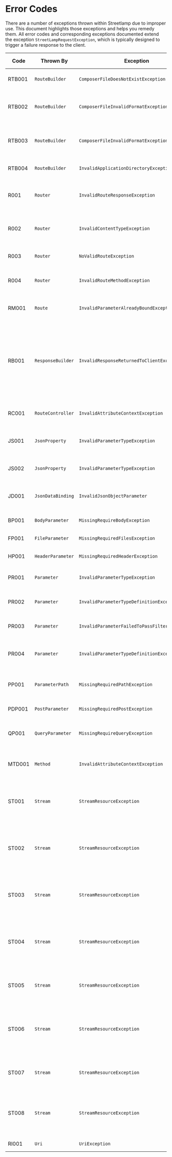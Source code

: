 # Error Codes

There are a number of exceptions thrown within Streetlamp due to improper use.
This document highlights those exceptions and helps you remedy them.
All error codes and corresponding exceptions documented extend the exception `StreetLampRequestException`, which is
typically designed to trigger a failure response to the client.

| Code   | Thrown By         | Exception                                      | HTTP Status | Description                                                                                                                                                                                                        |
|--------|-------------------|------------------------------------------------|-------------|--------------------------------------------------------------------------------------------------------------------------------------------------------------------------------------------------------------------|
| RTB001 | `RouteBuilder`    | `ComposerFileDoesNotExistException`            | 503         | Cannot find the referenced composer file.                                                                                                                                                                          |
| RTB002 | `RouteBuilder`    | `ComposerFileInvalidFormatException`           | 503         | The composer file specified is invalid [JSON](https://www.json.org/json-en.html) or does not have a [PSR-4](https://www.php-fig.org/psr/psr-4/) configuration.                                                     |
| RTB003 | `RouteBuilder`    | `ComposerFileInvalidFormatException`           | 500         | The composer file specified is invalid [JSON](https://www.json.org/json-en.html) or does not have a [PSR-4](https://www.php-fig.org/psr/psr-4/) configuration.                                                     |
| RTB004 | `RouteBuilder`    | `InvalidApplicationDirectoryException`         | 500         | Application path specified is not a directory.                                                                                                                                                                     |
| R001   | `Router`          | `InvalidRouteResponseException`                | 500         | The route method did not return a valid `ResponseBuilder` object.                                                                                                                                                  |
| R002   | `Router`          | `InvalidContentTypeException`                  | 415         | Request did match a route path, but did not match the accepted media type.                                                                                                                                         |
| R003   | `Router`          | `NoValidRouteException`                        | 404         | Request did not match any route defined.                                                                                                                                                                           |
| R004   | `Router`          | `InvalidRouteMethodException`                  | 500         | Cached response was not an instance of `ResponseInterface`.                                                                                                                                                        |
| RM001  | `Route`           | `InvalidParameterAlreadyBoundException`        | 500         | There are multiple inputs bound to the same parameter.                                                                                                                                                             |
| RB001  | `ResponseBuilder` | `InvalidResponseReturnedToClientException`     | 500         | Response to client is not a primitive data type. If response is a [JSON](https://www.json.org/json-en.html) object please ensure the content type is set to `application/json` so it can be automatically encoded. |
| RC001  | `RouteController` | `InvalidAttributeContextException`             | 500         | Attempt to bind a route controller to a method and not a class.                                                                                                                                                    |
| JS001  | `JsonProperty`    | `InvalidParameterTypeException`                | 400         | Data binding has failed due to missing required field.                                                                                                                                                             |
| JS002  | `JsonProperty`    | `InvalidParameterTypeException`                | 400         | Data binding has failed due to a data type mismatch.                                                                                                                                                               |
| JD001  | `JsonDataBinding` | `InvalidJsonObjectParameter`                   | 400         | Json Data Mapping object has an invalid parameter.                                                                                                                                                                 |
| BP001  | `BodyParameter`   | `MissingRequireBodyException`                  | 400         | Request is missing the expected body data.                                                                                                                                                                         |
| FP001  | `FileParameter`   | `MissingRequiredFilesException`                | 400         | Request is missing the expected file.                                                                                                                                                                              |
| HP001  | `HeaderParameter` | `MissingRequiredHeaderException`               | 400         | Request is missing the expected header.                                                                                                                                                                            |
| PR001  | `Parameter`       | `InvalidParameterTypeException`                | 400         | Request data for input field is not a string or array.                                                                                                                                                             |
| PR002  | `Parameter`       | `InvalidParameterTypeDefinitionException`      | 500         | No data type defined for parameter in route method definition.                                                                                                                                                     |
| PR003  | `Parameter`       | `InvalidParameterFailedToPassFilterValidation` | 400         | Request input failed to match validator checks.                                                                                                                                                                    |
| PR004  | `Parameter`       | `InvalidParameterTypeDefinitionException`      | 500         | No bindings for specified data type in parameter for route method definition.                                                                                                                                      |
| PP001  | `ParameterPath`   | `MissingRequiredPathException`                 | 400         | Request path is missing the expected variable parameter.                                                                                                                                                           |
| PDP001 | `PostParameter`   | `MissingRequiredPostException`                 | 400         | Request is missing the expected post data.                                                                                                                                                                         |
| QP001  | `QueryParameter`  | `MissingRequireQueryException`                 | 400         | Request is missing the expected query string parameter.                                                                                                                                                            |
| MTD001 | `Method`          | `InvalidAttributeContextException`             | 500         | Method attribute bound to something other than a class method.                                                                                                                                                     |
| ST001  | `Stream`          | `StreamResourceException`                      | 500         | Invalid stream resource. This could be due to a permission issue or the stream being closed.                                                                                                                       |
| ST002  | `Stream`          | `StreamResourceException`                      | 500         | Unable to determine the position of the stream. This is likely because the resource does not support this capability.                                                                                              |
| ST003  | `Stream`          | `StreamResourceException`                      | 500         | Unable to seek in the stream. This is likely because the resource does not support this capability.                                                                                                                |
| ST004  | `Stream`          | `StreamResourceException`                      | 500         | The stream is not writable. This may occur if the stream was opened in read-only mode or the underlying resource does not support writing.                                                                         |
| ST005  | `Stream`          | `StreamResourceException`                      | 500         | Unable to write to the stream. This may be due to a resource error or a write failure.                                                                                                                             |
| ST006  | `Stream`          | `StreamResourceException`                      | 500         | The stream is not readable. This may occur if the stream was opened in write-only mode or the underlying resource does not support reading.                                                                        |
| ST007  | `Stream`          | `StreamResourceException`                      | 500         | Unable to read from the stream. This may be due to a resource error or a read failure.                                                                                                                             |
| ST008  | `Stream`          | `StreamResourceException`                      | 500         | Unable to get the contents of the stream. This may be due to a resource error or the stream being closed.                                                                                                          |
| RI001  | `Uri`             | `UriException`                                 | 400         | Invalid URI provided                                                                                                                                                                                               |







